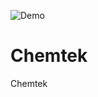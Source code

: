 ![Demo](https://user-images.githubusercontent.com/37565762/131893126-75cbe7e2-770c-4a8c-9153-e436e46ecf75.jpg)
# Chemtek
Chemtek
